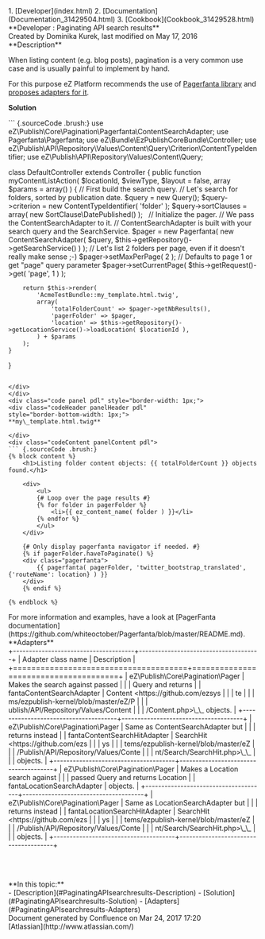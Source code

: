 <div id="page">
<div id="main" class="aui-page-panel">
<div id="main-header">
<div id="breadcrumb-section">
1.  [Developer](index.html)
2.  [Documentation](Documentation_31429504.html)
3.  [Cookbook](Cookbook_31429528.html)

</div>
**Developer : Paginating API search results**

</div>
<div id="content" class="view">
<div class="page-metadata">
Created by Dominika Kurek, last modified on May 17, 2016

</div>
<div id="main-content" class="wiki-content group">
<div class="contentLayout2">
<div class="columnLayout two-right-sidebar"
data-layout="two-right-sidebar">
<div class="cell normal" data-type="normal">
<div class="innerCell">
**Description**

When listing content (e.g. blog posts), pagination is a very common use
case and is usually painful to implement by hand.

For this purpose eZ Platform recommends the use of [Pagerfanta
library](https://github.com/whiteoctober/Pagerfanta) and [proposes
adapters for
it](https://github.com/ezsystems/ezpublish-kernel/tree/master/eZ/Publish/Core/Pagination/Pagerfanta).

**Solution**

<div class="code panel pdl" style="border-width: 1px;">
<div class="codeContent panelContent pdl">
``` {.sourceCode .brush:}
<?php
namespace Acme\TestBundle\Controller;

use eZ\Publish\Core\Pagination\Pagerfanta\ContentSearchAdapter;
use Pagerfanta\Pagerfanta;
use eZ\Bundle\EzPublishCoreBundle\Controller;
use eZ\Publish\API\Repository\Values\Content\Query\Criterion\ContentTypeIdentifier;
use eZ\Publish\API\Repository\Values\Content\Query;

class DefaultController extends Controller
{
    public function myContentListAction( $locationId, $viewType, $layout = false, array $params = array() )
    {
        // First build the search query.
        // Let's search for folders, sorted by publication date.
        $query = new Query();
        $query->criterion = new ContentTypeIdentifier( 'folder' );
        $query->sortClauses = array( new SortClause\DatePublished() );
 
        // Initialize the pager.
        // We pass the ContentSearchAdapter to it.
        // ContentSearchAdapter is built with your search query and the SearchService.
        $pager = new Pagerfanta( 
            new ContentSearchAdapter( $query, $this->getRepository()->getSearchService() ) 
        );
        // Let's list 2 folders per page, even if it doesn't really make sense ;-)
        $pager->setMaxPerPage( 2 );
        // Defaults to page 1 or get "page" query parameter
        $pager->setCurrentPage( $this->getRequest()->get( 'page', 1 ) );

        return $this->render(
            'AcmeTestBundle::my_template.html.twig',
            array(
                'totalFolderCount' => $pager->getNbResults(),
                'pagerFolder' => $pager,
                'location' => $this->getRepository()->getLocationService()->loadLocation( $locationId ),
            ) + $params
        );
    }
}
```

</div>
</div>
<div class="code panel pdl" style="border-width: 1px;">
<div class="codeHeader panelHeader pdl"
style="border-bottom-width: 1px;">
**my\_template.html.twig**

</div>
<div class="codeContent panelContent pdl">
``` {.sourceCode .brush:}
{% block content %}
    <h1>Listing folder content objects: {{ totalFolderCount }} objects found.</h1>

    <div>
        <ul>
        {# Loop over the page results #}
        {% for folder in pagerFolder %}
            <li>{{ ez_content_name( folder ) }}</li>
        {% endfor %}
        </ul>
    </div>
 
    {# Only display pagerfanta navigator if needed. #}
    {% if pagerFolder.haveToPaginate() %}
    <div class="pagerfanta">
        {{ pagerfanta( pagerFolder, 'twitter_bootstrap_translated', {'routeName': location} ) }}
    </div>
    {% endif %}

{% endblock %}
```

</div>
</div>
<div
class="confluence-information-macro confluence-information-macro-tip">
<div class="confluence-information-macro-body">
For more information and examples, have a look at [PagerFanta
documentation](https://github.com/whiteoctober/Pagerfanta/blob/master/README.md).

</div>
</div>
**Adapters**

<div class="table-wrap">
+--------------------------------------+--------------------------------------+
| Adapter class name                   | Description                          |
+======================================+======================================+
|     eZ\Publish\Core\Pagination\Pager | Makes the search against passed      |
|                                      | Query and returns                    |
| fantaContentSearchAdapter            | Content &lt;https://github.com/ezsys |
|                                      | te                                   |
|                                      | ms/ezpublish-kernel/blob/master/eZ/P |
|                                      | ublish/API/Repository/Values/Content |
|                                      | /Content.php&gt;\_\_ objects.        |
+--------------------------------------+--------------------------------------+
|     eZ\Publish\Core\Pagination\Pager | Same as ContentSearchAdapter but     |
|                                      | returns instead                      |
| fantaContentSearchHitAdapter         | SearchHit &lt;https://github.com/ezs |
|                                      | ys                                   |
|                                      | tems/ezpublish-kernel/blob/master/eZ |
|                                      | /Publish/API/Repository/Values/Conte |
|                                      | nt/Search/SearchHit.php&gt;\_\_      |
|                                      | objects.                             |
+--------------------------------------+--------------------------------------+
|     eZ\Publish\Core\Pagination\Pager | Makes a Location search against      |
|                                      | passed Query and returns Location    |
| fantaLocationSearchAdapter           | objects.                             |
+--------------------------------------+--------------------------------------+
|     eZ\Publish\Core\Pagination\Pager | Same as LocationSearchAdapter but    |
|                                      | returns instead                      |
| fantaLocationSearchHitAdapter        | SearchHit &lt;https://github.com/ezs |
|                                      | ys                                   |
|                                      | tems/ezpublish-kernel/blob/master/eZ |
|                                      | /Publish/API/Repository/Values/Conte |
|                                      | nt/Search/SearchHit.php&gt;\_\_      |
|                                      | objects.                             |
+--------------------------------------+--------------------------------------+

</div>
 

 

</div>
</div>
<div class="cell aside" data-type="aside">
<div class="innerCell">
**In this topic:**

<div class="toc-macro rbtoc1490376004319">
-   [Description](#PaginatingAPIsearchresults-Description)
-   [Solution](#PaginatingAPIsearchresults-Solution)
    -   [Adapters](#PaginatingAPIsearchresults-Adapters)

</div>
</div>
</div>
</div>
</div>
</div>
</div>
</div>
<div id="footer" role="contentinfo">
<div class="section footer-body">
Document generated by Confluence on Mar 24, 2017 17:20

<div id="footer-logo">
[Atlassian](http://www.atlassian.com/)

</div>
</div>
</div>
</div>

